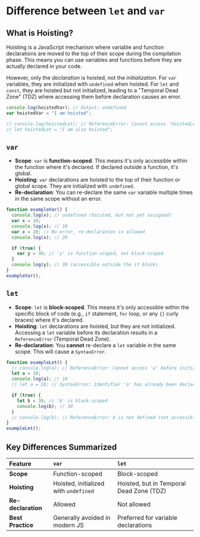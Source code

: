 # Difference between `let` and `var`

## What is Hoisting?

Hoisting is a JavaScript mechanism where variable and function declarations are moved to the top of their scope during the compilation phase. This means you can use variables and functions before they are actually declared in your code.

However, only the _declaration_ is hoisted, not the _initialization_. For `var` variables, they are initialized with `undefined` when hoisted. For `let` and `const`, they are hoisted but not initialized, leading to a "Temporal Dead Zone" (TDZ) where accessing them before declaration causes an error.

```javascript
console.log(hoistedVar); // Output: undefined
var hoistedVar = "I am hoisted";

// console.log(hoistedLet); // ReferenceError: Cannot access 'hoistedLet' before initialization
// let hoistedLet = "I am also hoisted";
```

## `var`

- **Scope**: `var` is **function-scoped**. This means it's only accessible within the function where it's declared. If declared outside a function, it's global.
- **Hoisting**: `var` declarations are hoisted to the top of their function or global scope. They are initialized with `undefined`.
- **Re-declaration**: You can re-declare the same `var` variable multiple times in the same scope without an error.

```javascript
function exampleVar() {
  console.log(x); // undefined (hoisted, but not yet assigned)
  var x = 10;
  console.log(x); // 10
  var x = 20; // No error, re-declaration is allowed
  console.log(x); // 20

  if (true) {
    var y = 30; // 'y' is function-scoped, not block-scoped
  }
  console.log(y); // 30 (accessible outside the if block)
}
exampleVar();
```

## `let`

- **Scope**: `let` is **block-scoped**. This means it's only accessible within the specific block of code (e.g., `if` statement, `for` loop, or any `{}` curly braces) where it's declared.
- **Hoisting**: `let` declarations are hoisted, but they are not initialized. Accessing a `let` variable before its declaration results in a `ReferenceError` (Temporal Dead Zone).
- **Re-declaration**: You **cannot** re-declare a `let` variable in the same scope. This will cause a `SyntaxError`.

```javascript
function exampleLet() {
  // console.log(a); // ReferenceError: Cannot access 'a' before initialization (TDZ)
  let a = 10;
  console.log(a); // 10
  // let a = 20; // SyntaxError: Identifier 'a' has already been declared

  if (true) {
    let b = 30; // 'b' is block-scoped
    console.log(b); // 30
  }
  // console.log(b); // ReferenceError: b is not defined (not accessible outside the if block)
}
exampleLet();
```

## Key Differences Summarized

| Feature            | `var`                                 | `let`                                    |
| :----------------- | :------------------------------------ | :--------------------------------------- |
| **Scope**          | Function-scoped                       | Block-scoped                             |
| **Hoisting**       | Hoisted, initialized with `undefined` | Hoisted, but in Temporal Dead Zone (TDZ) |
| **Re-declaration** | Allowed                               | Not allowed                              |
| **Best Practice**  | Generally avoided in modern JS        | Preferred for variable declarations      |
